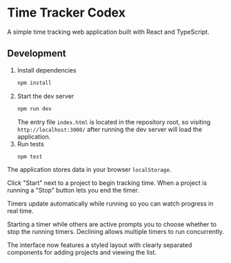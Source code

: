 # Time Tracker Codex

A simple time tracking web application built with React and TypeScript.

## Development

1. Install dependencies
   ```bash
   npm install
   ```
2. Start the dev server
   ```bash
   npm run dev
   ```
   The entry file `index.html` is located in the repository root, so visiting
   `http://localhost:3000/` after running the dev server will load the
   application.
3. Run tests
   ```bash
   npm test
   ```

The application stores data in your browser `localStorage`.

Click "Start" next to a project to begin tracking time. When a project is running a "Stop" button lets you end the timer.

Timers update automatically while running so you can watch progress in real time.

Starting a timer while others are active prompts you to choose whether to stop
the running timers. Declining allows multiple timers to run concurrently.

The interface now features a styled layout with clearly separated components for
adding projects and viewing the list.
